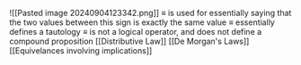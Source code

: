 ![[Pasted image 20240904123342.png]]
≡ is used for essentially saying that the two values between this sign is exactly the same value
≡ essentially defines a tautology
≡ is not a logical operator, and does not define a compound proposition
[[Distributive Law]]
[[De Morgan's Laws]]
[[Equivelances involving implications]]
